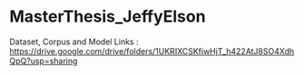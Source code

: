 # MasterThesis_JeffyElson

Dataset, Corpus and Model Links : https://drive.google.com/drive/folders/1UKRIXCSKfiwHjT_h422AtJ8SO4XdhQpQ?usp=sharing
